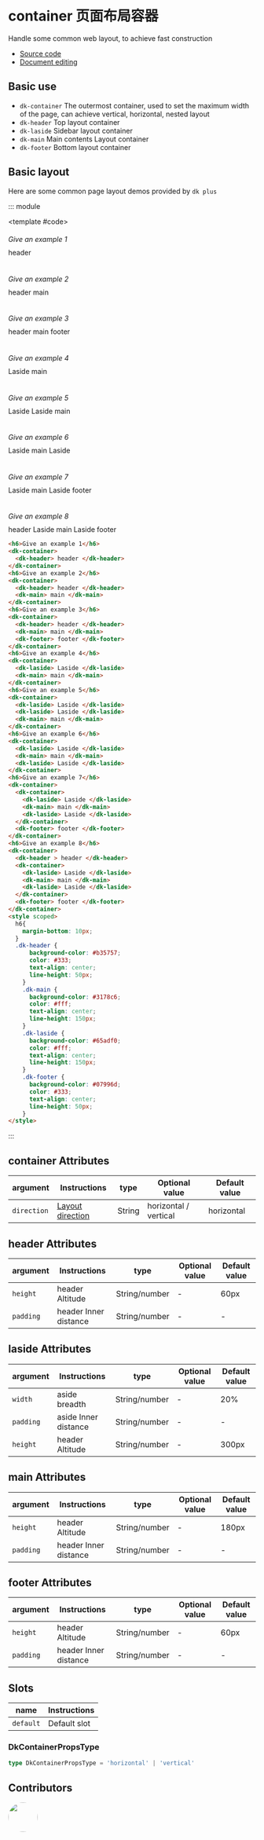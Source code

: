 # container 页面布局容器

Handle some common web layout, to achieve fast construction

- [Source code](https://github.com/dk-plus-ui/dk-plus-ui/tree/master/packages/components/dkcontainer)
- [Document editing](https://github.com/dk-plus-ui/dk-plus-ui/blob/master/docs/components/container.md)

## Basic use

- `dk-container` The outermost container, used to set the maximum width of the page, can achieve vertical, horizontal, nested layout
- `dk-header` Top layout container
- `dk-laside` Sidebar layout container
- `dk-main` Main contents Layout container
- `dk-footer` Bottom layout container


## Basic layout

Here are some common page layout demos provided by `dk plus` 

::: module

<template #code>
  <h6>Give an example 1</h6>
  <dk-container>
    <dk-header> header </dk-header>
  </dk-container>
  <br/>
  <br/>
  <h6>Give an example 2</h6>
  <dk-container>
    <dk-header> header </dk-header>
    <dk-main> main </dk-main>
  </dk-container>
  <br/>
  <br/>
  <h6>Give an example 3</h6>
  <dk-container>
    <dk-header> header </dk-header>
    <dk-main> main </dk-main>
    <dk-footer> footer </dk-footer>
  </dk-container>
  <br/>
  <br/>
  <h6>Give an example 4</h6>
  <dk-container>
    <dk-laside> Laside </dk-laside>
    <dk-main> main </dk-main>
  </dk-container>
  <br/>
  <br/>
  <h6>Give an example 5</h6>
  <dk-container>
    <dk-laside> Laside </dk-laside>
    <dk-laside> Laside </dk-laside>
    <dk-main> main </dk-main>
  </dk-container>
  <br/>
  <br/>
  <h6>Give an example 6</h6>
  <dk-container>
    <dk-laside> Laside </dk-laside>
    <dk-main> main </dk-main>
    <dk-laside> Laside </dk-laside>
  </dk-container>
  <br/>
  <br/>
  <h6>Give an example 7</h6>
  <dk-container>
    <dk-container>
      <dk-laside> Laside </dk-laside>
      <dk-main> main </dk-main>
      <dk-laside> Laside </dk-laside>
    </dk-container>
    <dk-footer> footer </dk-footer>
  </dk-container>
  <br/>
  <br/>
  <h6>Give an example 8</h6>
  <dk-container>
    <dk-header > header </dk-header>
    <dk-container>
      <dk-laside> Laside </dk-laside>
      <dk-main> main </dk-main>
      <dk-laside> Laside </dk-laside>
    </dk-container>
    <dk-footer> footer </dk-footer>
  </dk-container>
</template>

```html
<h6>Give an example 1</h6>
<dk-container>
  <dk-header> header </dk-header>
</dk-container>
<h6>Give an example 2</h6>
<dk-container>
  <dk-header> header </dk-header>
  <dk-main> main </dk-main>
</dk-container>
<h6>Give an example 3</h6>
<dk-container>
  <dk-header> header </dk-header>
  <dk-main> main </dk-main>
  <dk-footer> footer </dk-footer>
</dk-container>
<h6>Give an example 4</h6>
<dk-container>
  <dk-laside> Laside </dk-laside>
  <dk-main> main </dk-main>
</dk-container>
<h6>Give an example 5</h6>
<dk-container>
  <dk-laside> Laside </dk-laside>
  <dk-laside> Laside </dk-laside>
  <dk-main> main </dk-main>
</dk-container>
<h6>Give an example 6</h6>
<dk-container>
  <dk-laside> Laside </dk-laside>
  <dk-main> main </dk-main>
  <dk-laside> Laside </dk-laside>
</dk-container>
<h6>Give an example 7</h6>
<dk-container>
  <dk-container>
    <dk-laside> Laside </dk-laside>
    <dk-main> main </dk-main>
    <dk-laside> Laside </dk-laside>
  </dk-container>
  <dk-footer> footer </dk-footer>
</dk-container>
<h6>Give an example 8</h6>
<dk-container>
  <dk-header > header </dk-header>
  <dk-container>
    <dk-laside> Laside </dk-laside>
    <dk-main> main </dk-main>
    <dk-laside> Laside </dk-laside>
  </dk-container>
  <dk-footer> footer </dk-footer>
</dk-container>
<style scoped>
  h6{
    margin-bottom: 10px;
  }
  .dk-header {
      background-color: #b35757;
      color: #333;
      text-align: center;
      line-height: 50px;
    }
    .dk-main {
      background-color: #3178c6;
      color: #fff;
      text-align: center;
      line-height: 150px;
    }
    .dk-laside {
      background-color: #65adf0;
      color: #fff;
      text-align: center;
      line-height: 150px;
    }
    .dk-footer {
      background-color: #07996d;
      color: #333;
      text-align: center;
      line-height: 50px;
    }
</style>
```

:::

## container Attributes

| argument | Instructions | type | Optional value | Default value |
| ---- | ----| ---- | -------| ------ |
| `direction` |<a href="#DkContainerPropsType">Layout direction</a>   | String | horizontal / vertical | horizontal |

## header Attributes

| argument | Instructions | type | Optional value | Default value |
| ---- | ----| ---- | -------| ------ |
| `height` | header   Altitude | String/number | - | 60px |
| `padding` | header Inner distance   | String/number | - | - |

## laside Attributes

| argument | Instructions | type | Optional value | Default value |
| ---- | ----| ---- | -------| ------ |
| `width` | aside breadth   | String/number | - | 20% |
| `padding` | aside Inner distance   | String/number | - | - |
| `height` | header Altitude   | String/number | - | 300px |

## main Attributes

| argument | Instructions | type | Optional value | Default value |
| ---- | ----| ---- | -------| ------ |
| `height` | header Altitude   | String/number | - | 180px |
| `padding` | header Inner distance   | String/number | - | - |

## footer Attributes

| argument | Instructions | type | Optional value | Default value |
| ---- | ----| ---- | -------| ------ |
| `height` | header Altitude   | String/number | - | 60px |
| `padding` | header Inner distance   | String/number | - | - |

## Slots

| name | Instructions |
| ---- | ----|
| `default` | Default slot |

### DkContainerPropsType

```ts
type DkContainerPropsType = 'horizontal' | 'vertical'
```

## Contributors

<div style='display: flex;'>
  <a href="https://github.com/dk-plus-ui" target="_blank" style='margin-right:10px;'>
    <img style='width:60px;height:60px;border-radius: 50%;' src="https://avatars.githubusercontent.com/u/88755587?v=4" />
  </a>
</div>

<style  scoped>
  h6{
    margin-bottom: 10px;
  }
  .dk-header {
      background-color: #b35757;
      color: #333;
      text-align: center;
      line-height: 50px;
    }
    .dk-main {
      background-color: #3178c6;
      color: #fff;
      text-align: center;
      line-height: 150px;
    }
    .dk-laside {
      background-color: #65adf0;
      color: #fff;
      text-align: center;
      line-height: 150px;
    }
    .dk-footer {
      background-color: #07996d;
      color: #333;
      text-align: center;
      line-height: 50px;
    }
</style>